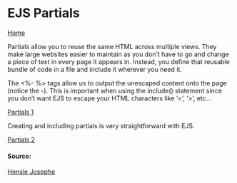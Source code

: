 # EJS Partials

[Home](../README.md)

Partials allow you to reuse the same HTML across multiple views. They make large websites easier to maintain as you don’t have to go and change a piece of text in every page it appears in. Instead, you define that reusable bundle of code in a file and include it wherever you need it.

The <%- %> tags allow us to output the unescaped content onto the page (notice the -). This is important when using the include() statement since you don’t want EJS to escape your HTML characters like ‘<’, ‘>’, etc…

[Partials 1](../img/partials_1.png)

Creating and including partials is very straightforward with EJS. 

[Partials 2](../img/partials_2.png)


#### Source:
[Hensle Josephe](https://medium.com/@henslejoseph/ejs-partials-f6f102cb7433)